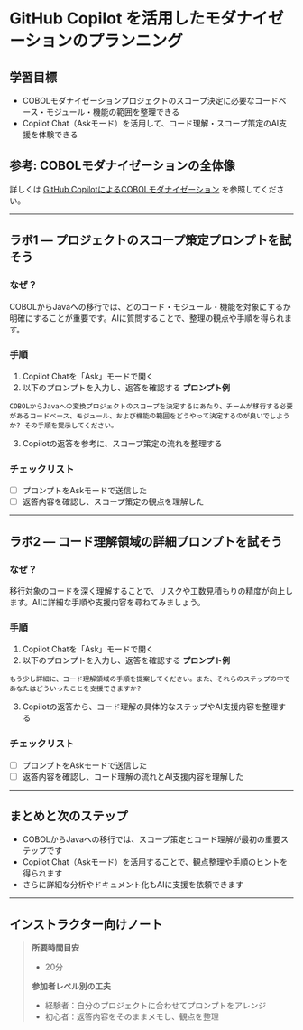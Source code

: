 # GitHub Copilot を活用したモダナイゼーションのプランニング

## 学習目標
- COBOLモダナイゼーションプロジェクトのスコープ決定に必要なコードベース・モジュール・機能の範囲を整理できる
- Copilot Chat（Askモード）を活用して、コード理解・スコープ策定のAI支援を体験できる

## 参考: COBOLモダナイゼーションの全体像
詳しくは [GitHub CopilotによるCOBOLモダナイゼーション](https://resources.github.com/ja/software-development/modernizing-cobol-with-github-copilot/) を参照してください。

---

## ラボ1 — プロジェクトのスコープ策定プロンプトを試そう

### なぜ？
COBOLからJavaへの移行では、どのコード・モジュール・機能を対象にするか明確にすることが重要です。AIに質問することで、整理の観点や手順を得られます。

### 手順
1. Copilot Chatを「Ask」モードで開く
2. 以下のプロンプトを入力し、返答を確認する
**プロンプト例**
```
COBOLからJavaへの変換プロジェクトのスコープを決定するにあたり、チームが移行する必要があるコードベース、モジュール、および機能の範囲をどうやって決定するのが良いでしようか? その手順を提示してください。
```

3. Copilotの返答を参考に、スコープ策定の流れを整理する

### チェックリスト
- [ ] プロンプトをAskモードで送信した
- [ ] 返答内容を確認し、スコープ策定の観点を理解した

---

## ラボ2 — コード理解領域の詳細プロンプトを試そう

### なぜ？
移行対象のコードを深く理解することで、リスクや工数見積もりの精度が向上します。AIに詳細な手順や支援内容を尋ねてみましょう。

### 手順
1. Copilot Chatを「Ask」モードで開く
2. 以下のプロンプトを入力し、返答を確認する
**プロンプト例**
```
もう少し詳細に、コード理解領域の手順を提案してください。また、それらのステップの中であなたはどういったことを支援できますか?
```

3. Copilotの返答から、コード理解の具体的なステップやAI支援内容を整理する

### チェックリスト
- [ ] プロンプトをAskモードで送信した
- [ ] 返答内容を確認し、コード理解の流れとAI支援内容を理解した

---

## まとめと次のステップ
- COBOLからJavaへの移行では、スコープ策定とコード理解が最初の重要ステップです
- Copilot Chat（Askモード）を活用することで、観点整理や手順のヒントを得られます
- さらに詳細な分析やドキュメント化もAIに支援を依頼できます

---

## インストラクター向けノート
> **所要時間目安**
> - 20分
> 
> **参加者レベル別の工夫**
> - 経験者：自分のプロジェクトに合わせてプロンプトをアレンジ
> - 初心者：返答内容をそのままメモし、観点を整理
